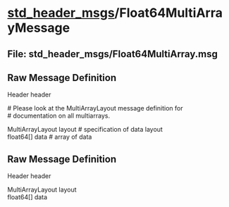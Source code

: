 # [std_header_msgs](../README.md)/Float64MultiArrayMessage #

## File: std_header_msgs/Float64MultiArray.msg
## Raw Message Definition
  
Header header  
  
\# Please look at the MultiArrayLayout message definition for  
\# documentation on all multiarrays.  
  
MultiArrayLayout  layout        \# specification of data layout  
float64[]         data          \# array of data  


## Raw Message Definition
  
Header header  
  
MultiArrayLayout  layout   
float64[]         data  
